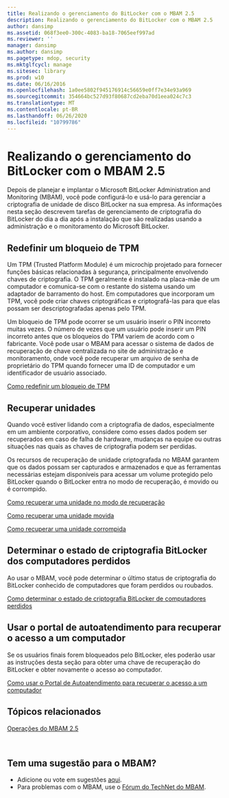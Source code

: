```yaml
---
title: Realizando o gerenciamento do BitLocker com o MBAM 2.5
description: Realizando o gerenciamento do BitLocker com o MBAM 2.5
author: dansimp
ms.assetid: 068f3ee0-300c-4083-ba18-7065eef997ad
ms.reviewer: ''
manager: dansimp
ms.author: dansimp
ms.pagetype: mdop, security
ms.mktglfcycl: manage
ms.sitesec: library
ms.prod: w10
ms.date: 06/16/2016
ms.openlocfilehash: 1a0ee5802f945176914c56659e0ff7e34e93a969
ms.sourcegitcommit: 354664bc527d93f80687cd2eba70d1eea024c7c3
ms.translationtype: MT
ms.contentlocale: pt-BR
ms.lasthandoff: 06/26/2020
ms.locfileid: "10799786"
---
```

# Realizando o gerenciamento do BitLocker com o MBAM 2.5


Depois de planejar e implantar o Microsoft BitLocker Administration and Monitoring (MBAM), você pode configurá-lo e usá-lo para gerenciar a criptografia de unidade de disco BitLocker na sua empresa. As informações nesta seção descrevem tarefas de gerenciamento de criptografia do BitLocker do dia a dia após a instalação que são realizadas usando a administração e o monitoramento do Microsoft BitLocker.

## Redefinir um bloqueio de TPM


Um TPM (Trusted Platform Module) é um microchip projetado para fornecer funções básicas relacionadas à segurança, principalmente envolvendo chaves de criptografia. O TPM geralmente é instalado na placa-mãe de um computador e comunica-se com o restante do sistema usando um adaptador de barramento do host. Em computadores que incorporam um TPM, você pode criar chaves criptográficas e criptografá-las para que elas possam ser descriptografadas apenas pelo TPM.

Um bloqueio de TPM pode ocorrer se um usuário inserir o PIN incorreto muitas vezes. O número de vezes que um usuário pode inserir um PIN incorreto antes que os bloqueios do TPM variem de acordo com o fabricante. Você pode usar o MBAM para acessar o sistema de dados de recuperação de chave centralizada no site de administração e monitoramento, onde você pode recuperar um arquivo de senha de proprietário do TPM quando fornecer uma ID de computador e um identificador de usuário associado.

[Como redefinir um bloqueio de TPM](how-to-reset-a-tpm-lockout-mbam-25.md)

## Recuperar unidades


Quando você estiver lidando com a criptografia de dados, especialmente em um ambiente corporativo, considere como esses dados podem ser recuperados em caso de falha de hardware, mudanças na equipe ou outras situações nas quais as chaves de criptografia podem ser perdidas.

Os recursos de recuperação de unidade criptografada no MBAM garantem que os dados possam ser capturados e armazenados e que as ferramentas necessárias estejam disponíveis para acessar um volume protegido pelo BitLocker quando o BitLocker entra no modo de recuperação, é movido ou é corrompido.

[Como recuperar uma unidade no modo de recuperação](how-to-recover-a-drive-in-recovery-mode-mbam-25.md)

[Como recuperar uma unidade movida](how-to-recover-a-moved-drive-mbam-25.md)

[Como recuperar uma unidade corrompida](how-to-recover-a-corrupted-drive-mbam-25.md)

## Determinar o estado de criptografia BitLocker dos computadores perdidos


Ao usar o MBAM, você pode determinar o último status de criptografia do BitLocker conhecido de computadores que foram perdidos ou roubados.

[Como determinar o estado de criptografia BitLocker de computadores perdidos](how-to-determine-bitlocker-encryption-state-of-lost-computers-mbam-25.md)

## Usar o portal de autoatendimento para recuperar o acesso a um computador


Se os usuários finais forem bloqueados pelo BitLocker, eles poderão usar as instruções desta seção para obter uma chave de recuperação do BitLocker e obter novamente o acesso ao computador.

[Como usar o Portal de Autoatendimento para recuperar o acesso a um computador](how-to-use-the-self-service-portal-to-regain-access-to-a-computer-mbam-25.md)



## Tópicos relacionados


[Operações do MBAM 2.5](operations-for-mbam-25.md)

 

## Tem uma sugestão para o MBAM?
- Adicione ou vote em sugestões [aqui](http://mbam.uservoice.com/forums/268571-microsoft-bitlocker-administration-and-monitoring). 
- Para problemas com o MBAM, use o [Fórum do TechNet do MBAM](https://social.technet.microsoft.com/Forums/home?forum=mdopmbam). 





